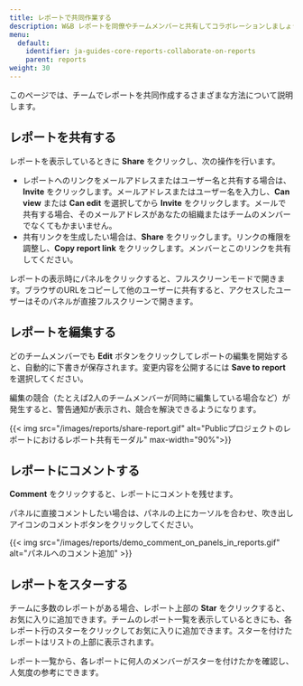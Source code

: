 ```yaml
---
title: レポートで共同作業する
description: W&B レポートを同僚やチームメンバーと共有してコラボレーションしましょう。
menu:
  default:
    identifier: ja-guides-core-reports-collaborate-on-reports
    parent: reports
weight: 30
---
```


このページでは、チームでレポートを共同作成するさまざまな方法について説明します。

## レポートを共有する
レポートを表示しているときに **Share** をクリックし、次の操作を行います。
- レポートへのリンクをメールアドレスまたはユーザー名と共有する場合は、**Invite** をクリックします。メールアドレスまたはユーザー名を入力し、**Can view** または **Can edit** を選択してから **Invite** をクリックします。メールで共有する場合、そのメールアドレスがあなたの組織またはチームのメンバーでなくてもかまいません。
- 共有リンクを生成したい場合は、**Share** をクリックします。リンクの権限を調整し、**Copy report link** をクリックします。メンバーとこのリンクを共有してください。

レポートの表示時にパネルをクリックすると、フルスクリーンモードで開きます。ブラウザのURLをコピーして他のユーザーに共有すると、アクセスしたユーザーはそのパネルが直接フルスクリーンで開きます。

## レポートを編集する
どのチームメンバーでも **Edit** ボタンをクリックしてレポートの編集を開始すると、自動的に下書きが保存されます。変更内容を公開するには **Save to report** を選択してください。

編集の競合（たとえば2人のチームメンバーが同時に編集している場合など）が発生すると、警告通知が表示され、競合を解決できるようになります。

{{< img src="/images/reports/share-report.gif" alt="Publicプロジェクトのレポートにおけるレポート共有モーダル" max-width="90%">}}

## レポートにコメントする
**Comment** をクリックすると、レポートにコメントを残せます。

パネルに直接コメントしたい場合は、パネルの上にカーソルを合わせ、吹き出しアイコンのコメントボタンをクリックしてください。

{{< img src="/images/reports/demo_comment_on_panels_in_reports.gif" alt="パネルへのコメント追加" >}}

## レポートをスターする
チームに多数のレポートがある場合、レポート上部の **Star** をクリックすると、お気に入りに追加できます。チームのレポート一覧を表示しているときにも、各レポート行のスターをクリックしてお気に入りに追加できます。スターを付けたレポートはリストの上部に表示されます。

レポート一覧から、各レポートに何人のメンバーがスターを付けたかを確認し、人気度の参考にできます。